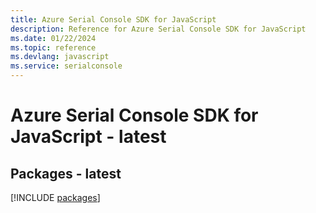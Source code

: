 ```yaml
---
title: Azure Serial Console SDK for JavaScript
description: Reference for Azure Serial Console SDK for JavaScript
ms.date: 01/22/2024
ms.topic: reference
ms.devlang: javascript
ms.service: serialconsole
---
```

# Azure Serial Console SDK for JavaScript - latest
## Packages - latest
[!INCLUDE [packages](serial-console-index.md)]